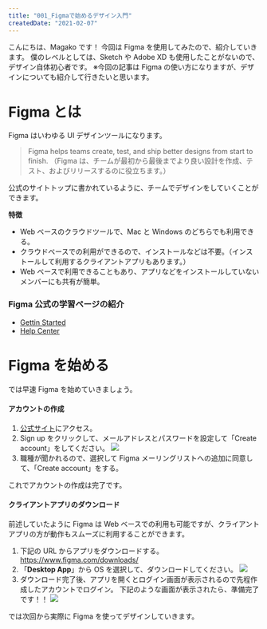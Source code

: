 ```yaml
---
title: "001_Figmaで始めるデザイン入門"
createdDate: "2021-02-07"
---
```


こんにちは、Magako です！
今回は Figma を使用してみたので、紹介していきます。
僕のレベルとしては、Sketch や Adobe XD も使用したことがないので、デザイン自体初心者です。
※今回の記事は Figma の使い方になりますが、デザインについても紹介して行きたいと思います。

# Figma とは

Figma はいわゆる UI デザインツールになります。

> Figma helps teams create, test, and ship better designs from start to finish.
> （Figma は、チームが最初から最後までより良い設計を作成、テスト、およびリリースするのに役立ちます。）

公式のサイトトップに書かれているように、チームでデザインをしていくことができます。

**特徴**

- Web ベースのクラウドツールで、Mac と Windows のどちらでも利用できる。
- クラウドベースでの利用ができるので、インストールなどは不要。（インストールして利用するクライアントアプリもあります。）
- Web ベースで利用できることもあり、アプリなどをインストールしていないメンバーにも共有が簡単。

### Figma 公式の学習ページの紹介

- [Gettin Started](https://www.youtube.com/playlist?list=PLXDU_eVOJTx7QHLShNqIXL1Cgbxj7HlN4)
- [Help Center](https://help.figma.com/hc/en-us)

# Figma を始める

では早速 Figma を始めていきましょう。

#### アカウントの作成

1. [公式サイト](https://www.figma.com/prototyping/)にアクセス。
2. Sign up をクリックして、メールアドレスとパスワードを設定して「Create account」をしてください。
   <img src="/article_images/002/login.jpg"/>
3. 職種が聞かれるので、選択して Figma メーリングリストへの追加に同意して、「Create account」をする。

これでアカウントの作成は完了です。

#### クライアントアプリのダウンロード

前述していたように Figma は Web ベースでの利用も可能ですが、クライアントアプリの方が動作もスムーズに利用することができます。

1. 下記の URL からアプリをダウンロードする。
   https://www.figma.com/downloads/
2. 「**Desktop App**」から OS を選択して、ダウンロードしてください。
   <img src="/article_images/002/desktop.jpg"/>
3. ダウンロード完了後、アプリを開くとログイン画面が表示されるので先程作成したアカウントでログイン。
   下記のような画面が表示されたら、準備完了です！！
   <img src="/article_images/002/initDisplay.jpg"/>

では次回から実際に Figma を使ってデザインしていきます。
